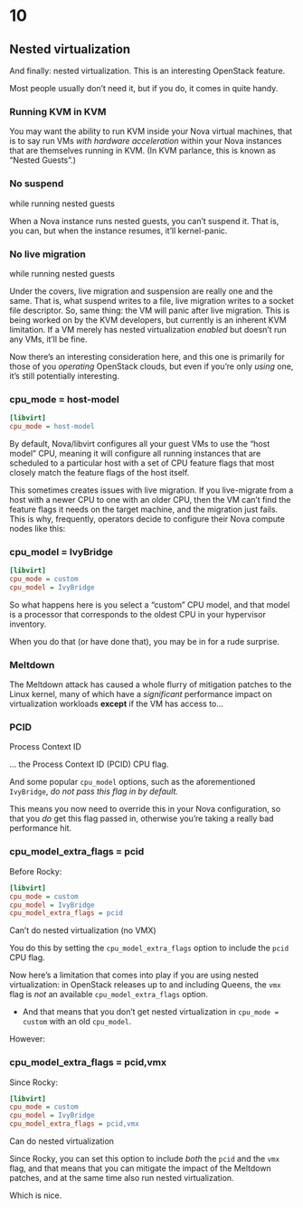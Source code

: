 # 10

## Nested virtualization

<!-- Note -->
And finally: nested virtualization. This is an interesting OpenStack
feature.

Most people usually don’t need it, but if you do, it comes in quite
handy.


### Running KVM in KVM

<!-- Note -->
You may want the ability to run KVM inside your Nova virtual machines,
that is to say run VMs _with hardware acceleration_ within your Nova
instances that are themselves running in KVM. (In KVM parlance, this
is known as “Nested Guests”.)


### No suspend
while running nested guests

<!-- Note -->
When a Nova instance runs nested guests, you can’t suspend it. That
is, you can, but when the instance resumes, it’ll kernel-panic.


### No live migration
while running nested guests

<!-- Note -->
Under the covers, live migration and suspension are really one and the
same. That is, what suspend writes to a file, live migration writes to
a socket file descriptor. So, same thing: the VM will panic after live
migration. This is being worked on by the KVM developers, but
currently is an inherent KVM limitation. If a VM merely has nested
virtualization _enabled_ but doesn’t run any VMs, it’ll be fine.

Now there’s an interesting consideration here, and this one is
primarily for those of you *operating* OpenStack clouds, but even if
you’re only *using* one, it’s still potentially interesting.


### cpu_mode = host-model <!-- .element class="hidden" -->

```ini
[libvirt]
cpu_mode = host-model
```

<!-- Note -->
By default, Nova/libvirt configures all your guest VMs to use the
“host model” CPU, meaning it will configure all running instances that
are scheduled to a particular host with a set of CPU feature flags
that most closely match the feature flags of the host itself.

This sometimes creates issues with live migration. If you live-migrate
from a host with a newer CPU to one with an older CPU, then the VM
can’t find the feature flags it needs on the target machine, and the
migration just fails. This is why, frequently, operators decide to
configure their Nova compute nodes like this:


### cpu_model = IvyBridge <!-- .element class="hidden" -->

```ini
[libvirt]
cpu_mode = custom
cpu_model = IvyBridge
```

<!-- Note -->
So what happens here is you select a “custom” CPU model, and that
model is a processor that corresponds to the oldest CPU in your
hypervisor inventory.

When you do that (or have done that), you may be in for a rude
surprise.


<!-- .slide: data-background="images/meltdown.min.svg" data-background-size="contain" -->
### Meltdown <!-- .element class="hidden" -->

<!-- Note -->
The Meltdown attack has caused a whole flurry of mitigation patches to
the Linux kernel, many of which have a *significant* performance
impact on virtualization workloads **except** if the VM has access
to...


### PCID
Process Context ID

<!-- Note -->
... the Process Context ID (PCID) CPU flag.

And some popular `cpu_model` options, such as the aforementioned
`IvyBridge`, *do not pass this flag in by default.*

This means you now need to override this in your Nova configuration,
so that you *do* get this flag passed in, otherwise you’re taking a
really bad performance hit.


### cpu_model_extra_flags = pcid <!-- .element class="hidden" -->

Before Rocky:
```ini
[libvirt]
cpu_mode = custom
cpu_model = IvyBridge
cpu_model_extra_flags = pcid
```
Can’t do nested virtualization (no VMX) <!-- .element class="fragment" -->

<!-- Note -->
You do this by setting the `cpu_model_extra_flags` option to include the
`pcid` CPU flag.

Now here’s a limitation that comes into play if you are using nested
virtualization: in OpenStack releases up to and including Queens, the
`vmx` flag is *not* an available `cpu_model_extra_flags` option.

* And that means that you don’t get nested virtualization in `cpu_mode
  = custom` with an old `cpu_model`.
  
However:


### cpu_model_extra_flags = pcid,vmx <!-- .element class="hidden" -->

Since Rocky:
```ini
[libvirt]
cpu_mode = custom
cpu_model = IvyBridge
cpu_model_extra_flags = pcid,vmx
```
Can do nested virtualization

<!-- Note -->
Since Rocky, you can set this option to include *both* the `pcid` and
the `vmx` flag, and that means that you can mitigate the impact of the
Meltdown patches, and at the same time also run nested virtualization.

Which is nice.
